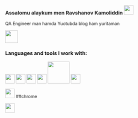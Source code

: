 ### Assalomu alaykum men Ravshanov Kamoliddin <img src="https://media.giphy.com/media/hvRJCLFzcasrR4ia7z/giphy.gif" width="30px">

QA Engineer man hamda Yuotubda blog ham yuritaman <br />

<a href="https://youtube.com/@RavshanovKamoliddin?si=j21kGGMSNsFO_uhQ">
<img src="https://www.freeiconspng.com/uploads/classic-youtube-icon--2.png" width="40px">

</a>

<br />

### Languages and tools I work with:

<code><img src="https://w7.pngwing.com/pngs/578/816/png-transparent-java-class-file-java-platform-standard-edition-java-development-kit-java-runtime-environment-coffee-jar-text-class-orange-thumbnail.png" width="30px"></code>
<code><img src="https://w1.pngwing.com/pngs/835/530/png-transparent-python-logo-programming-language-computer-programming-python-programming-basics-for-absolute-beginners-scripting-language-source-code-php-code-climate-inc-thumbnail.png" width="30px"></code>
<code><img src="https://upload.wikimedia.org/wikipedia/commons/thumb/d/d5/Selenium_Logo.png/1200px-Selenium_Logo.png" width="30px"></code>
<code><img src="https://w7.pngwing.com/pngs/372/674/png-transparent-appium-test-automation-software-testing-selenium-calabash-purple-violet-text-thumbnail.png" width="30px"></code>
<code><img src="https://encrypted-tbn0.gstatic.com/images?q=tbn:ANd9GcSsBhbyU2Nnqw6KKkaNgdKrlKx1-uAzdfdoGMkVM_3DiQ&s" width="70px"></code>
<code><img src="https://static-00.iconduck.com/assets.00/google-chrome-dev-icon-507x512-r0npv0xl.png" width="30px"></code> 

<code><img src="https://static-00.iconduck.com/assets.00/google-chrome-dev-icon-507x512-r0npv0xl.png" width="30px"></code> ##chrome

<code><img src="https://static-00.iconduck.com/assets.00/google-chrome-dev-icon-507x512-r0npv0xl.png" width="30px"></code>
